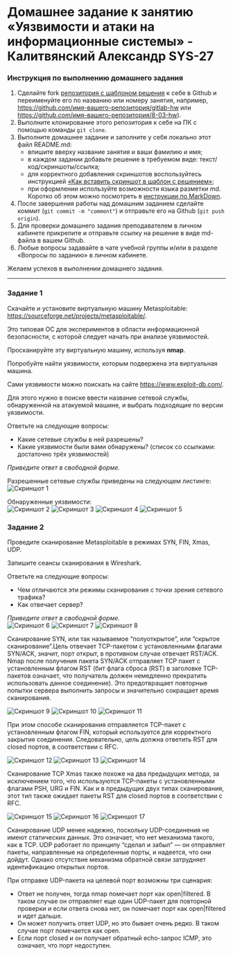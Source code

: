 # Домашнее задание к занятию «Уязвимости и атаки на информационные системы» - Калитвянский Александр SYS-27

### Инструкция по выполнению домашнего задания

1. Сделайте fork [репозитория c шаблоном решения](https://github.com/netology-code/sys-pattern-homework) к себе в Github и переименуйте его по названию или номеру занятия, например, https://github.com/имя-вашего-репозитория/gitlab-hw или https://github.com/имя-вашего-репозитория/8-03-hw).
2. Выполните клонирование этого репозитория к себе на ПК с помощью команды `git clone`.
3. Выполните домашнее задание и заполните у себя локально этот файл README.md:
   - впишите вверху название занятия и ваши фамилию и имя;
   - в каждом задании добавьте решение в требуемом виде: текст/код/скриншоты/ссылка;
   - для корректного добавления скриншотов воспользуйтесь инструкцией [«Как вставить скриншот в шаблон с решением»](https://github.com/netology-code/sys-pattern-homework/blob/main/screen-instruction.md);
   - при оформлении используйте возможности языка разметки md. Коротко об этом можно посмотреть в [инструкции по MarkDown](https://github.com/netology-code/sys-pattern-homework/blob/main/md-instruction.md).
4. После завершения работы над домашним заданием сделайте коммит (`git commit -m "comment"`) и отправьте его на Github (`git push origin`).
5. Для проверки домашнего задания преподавателем в личном кабинете прикрепите и отправьте ссылку на решение в виде md-файла в вашем Github.
6. Любые вопросы задавайте в чате учебной группы и/или в разделе «Вопросы по заданию» в личном кабинете.

Желаем успехов в выполнении домашнего задания.

------

### Задание 1

Скачайте и установите виртуальную машину Metasploitable: https://sourceforge.net/projects/metasploitable/.

Это типовая ОС для экспериментов в области информационной безопасности, с которой следует начать при анализе уязвимостей.

Просканируйте эту виртуальную машину, используя **nmap**.

Попробуйте найти уязвимости, которым подвержена эта виртуальная машина.

Сами уязвимости можно поискать на сайте https://www.exploit-db.com/.

Для этого нужно в поиске ввести название сетевой службы, обнаруженной на атакуемой машине, и выбрать подходящие по версии уязвимости.

Ответьте на следующие вопросы:

- Какие сетевые службы в ней разрешены?
- Какие уязвимости были вами обнаружены? (список со ссылками: достаточно трёх уязвимостей)
  
*Приведите ответ в свободной форме.*  

Разрешенные сетевые службы приведены на следующем листинге:  
![Скриншот 1](https://github.com/akalitvyanskiy/vaa-is/blob/main/img/1.png)  

Обнаруженные уязвимости:  
![Скриншот 2](https://github.com/akalitvyanskiy/vaa-is/blob/main/img/12.png)
![Скриншот 3](https://github.com/akalitvyanskiy/vaa-is/blob/main/img/13.png)
![Скриншот 4](https://github.com/akalitvyanskiy/vaa-is/blob/main/img/14.png)
![Скриншот 5](https://github.com/akalitvyanskiy/vaa-is/blob/main/img/15.png)


### Задание 2

Проведите сканирование Metasploitable в режимах SYN, FIN, Xmas, UDP.

Запишите сеансы сканирования в Wireshark.

Ответьте на следующие вопросы:

- Чем отличаются эти режимы сканирования с точки зрения сетевого трафика?
- Как отвечает сервер?

*Приведите ответ в свободной форме.*  
![Скриншот 6](https://github.com/akalitvyanskiy/vaa-is/blob/main/img/2.png)
![Скриншот 7](https://github.com/akalitvyanskiy/vaa-is/blob/main/img/21.png)
![Скриншот 8](https://github.com/akalitvyanskiy/vaa-is/blob/main/img/22.png)  

Сканирование SYN, или так называемое “полуоткрытое”, или “скрытое сканирование”.Цель отвечает TCP-пакетом с установленными флагами SYN/ACK, значит, порт открыт, в противном случае отвечает RST/ACK. Nmap после получения пакета SYN/ACK отправляет TCP пакет с установленным флагом RST (бит флага сброса (RST) в заголовке TCP-пакетов означает, что получатель должен немедленно прекратить использовать данное соединение). Это предотвращает повторные попытки сервера выполнить запросы и значительно сокращает время сканирования.  

![Скриншот 9](https://github.com/akalitvyanskiy/vaa-is/blob/main/img/23.png)
![Скриншот 10](https://github.com/akalitvyanskiy/vaa-is/blob/main/img/24.png)
![Скриншот 11](https://github.com/akalitvyanskiy/vaa-is/blob/main/img/25.png)  

При этом способе сканирования отправляется TCP-пакет с установленным флагом FIN, который используется для корректного закрытия соединения. Следовательно, цель должна ответить RST для closed портов, в соответствии с RFC.  

![Скриншот 12](https://github.com/akalitvyanskiy/vaa-is/blob/main/img/26.png)
![Скриншот 13](https://github.com/akalitvyanskiy/vaa-is/blob/main/img/27.png)
![Скриншот 14](https://github.com/akalitvyanskiy/vaa-is/blob/main/img/28.png)  

Сканирование TCP Xmas также похоже на два предыдущих метода, за исключением того, что используются TCP-пакеты с установленными флагами PSH, URG и FIN. Как и в предыдущих двух типах сканирования, этот тип также ожидает пакеты RST для closed портов в соответствии с RFC.  

![Скриншот 15](https://github.com/akalitvyanskiy/vaa-is/blob/main/img/29.png)
![Скриншот 16](https://github.com/akalitvyanskiy/vaa-is/blob/main/img/291.png)
![Скриншот 17](https://github.com/akalitvyanskiy/vaa-is/blob/main/img/292.png)  

Сканирование UDP менее надежно, поскольку UDP-соединения не имеют статических данных. Это означает, что нет механизма такого, как в TCP. UDP работает по принципу “сделал и забыл” — он отправляет пакеты, направленные на определенные порты, и надеется, что они дойдут. Однако отсутствие механизма обратной связи затрудняет идентификацию открытых портов.  

При отправке UDP-пакета на целевой порт возможны три сценария:  

* Ответ не получен, тогда nmap помечает порт как open|filtered. В таком случае он отправляет еще один UDP-пакет для повторной проверки и если ответа снова нет, он помечает порт как open|filtered и идет дальше.  
* Он может получить ответ UDP, но это бывает очень редко. В таком случае порт помечается как open.  
* Если порт closed и он получает обратный echo-запрос ICMP, это означает, что порт недоступен.  


